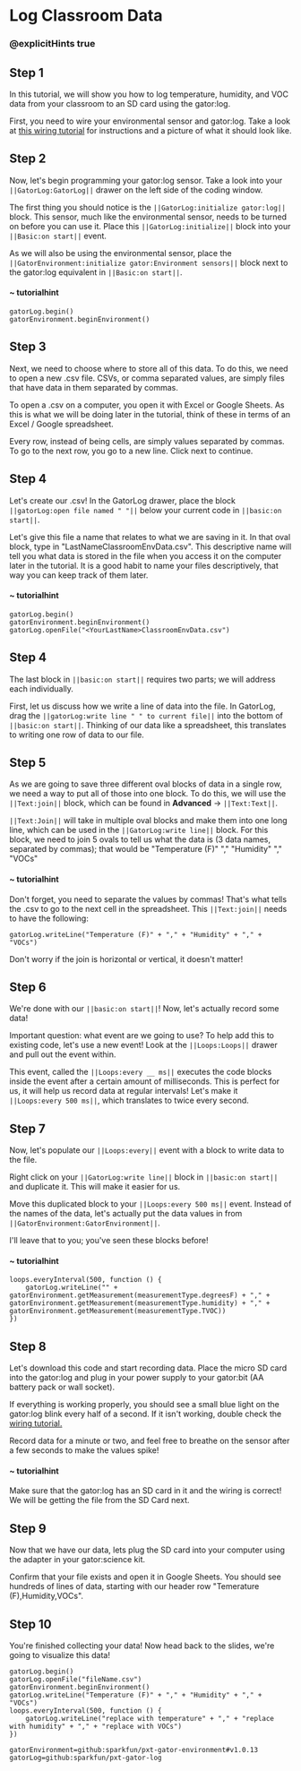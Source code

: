 # Log Classroom Data
### @explicitHints true

<!-- Tutorial: https://makecode.microbit.org/#tutorial:38195-41470-62010-14629 -->


## Step 1
In this tutorial, we will show you how to log temperature, humidity, and VOC data from your classroom to an SD card using the gator:log.

First, you need to wire your environmental sensor and gator:log. Take a look at [this wiring tutorial](https://learn.sparkfun.com/tutorials/sparkfun-gatorlog-hookup-guide/all#hardware-assembly) for instructions and a picture of what it should look like.

## Step 2
Now, let's begin programming your gator:log sensor. Take a look into your ``||GatorLog:GatorLog||`` drawer on the left side of the coding window.

The first thing you should notice is the ``||GatorLog:initialize gator:log||`` block. This sensor, much like the environmental sensor, needs to be turned on before you can use it. Place this ``||GatorLog:initialize||`` block into your ``||Basic:on start||`` event.

As we will also be using the environmental sensor, place the ``||GatorEnvironment:initialize gator:Environment sensors||`` block next to the gator:log equivalent in ``||Basic:on start||``.

#### ~ tutorialhint
```blocks
gatorLog.begin()
gatorEnvironment.beginEnvironment()
```

## Step 3
Next, we need to choose where to store all of this data. To do this, we need to open a new .csv file. CSVs, or comma separated values, are simply files that have data in them separated by commas.

To open a .csv on a computer, you open it with Excel or Google Sheets. As this is what we will be doing later in the tutorial, think of these in terms of an Excel / Google spreadsheet.

Every row, instead of being cells, are simply values separated by commas. To go to the next row, you go to a new line. Click next to continue.

## Step 4
Let's create our .csv! In the GatorLog drawer, place the block ``||gatorLog:open file named " "||`` below your current code in ``||basic:on start||``.

Let's give this file a name that relates to what we are saving in it. In that oval block, type in "LastNameClassroomEnvData.csv". This descriptive name will tell you what data is stored in the file when you access it on the computer later in the tutorial. It is a good habit to name your files descriptively, that way you can keep track of them later.

#### ~ tutorialhint
```blocks
gatorLog.begin()
gatorEnvironment.beginEnvironment()
gatorLog.openFile("<YourLastName>ClassroomEnvData.csv")
```

## Step 4
The last block in ``||basic:on start||`` requires two parts; we will address each individually.

First, let us discuss how we write a line of data into the file. In GatorLog, drag the ``||gatorLog:write line " " to current file||`` into the bottom of ``||basic:on start||``. Thinking of our data like a spreadsheet, this translates to writing one row of data to our file.

## Step 5
As we are going to save three different oval blocks of data in a single row, we need a way to put all of those into one block. To do this, we will use the ``||Text:join||`` block, which can be found in **Advanced** -> ``||Text:Text||``.

``||Text:Join||`` will take in multiple oval blocks and make them into one long line, which can be used in the ``||GatorLog:write line||`` block. For this block, we need to join 5 ovals to tell us what the data is (3 data names, separated by commas); that would be "Temperature (F)" "," "Humidity" "," "VOCs"

#### ~ tutorialhint
Don't forget, you need to separate the values by commas! That's what tells the .csv to go to the next cell in the spreadsheet. This ``||Text:join||`` needs to have the following:
```blocks
gatorLog.writeLine("Temperature (F)" + "," + "Humidity" + "," + "VOCs")
```
Don't worry if the join is horizontal or vertical, it doesn't matter!

## Step 6
We're done with our ``||basic:on start||``! Now, let's actually record some data!

Important question: what event are we going to use? To help add this to existing code, let's use a new event! Look at the ``||Loops:Loops||`` drawer and pull out the event within.

This event, called the ``||Loops:every __ ms||`` executes the code blocks inside the event after a certain amount of milliseconds. This is perfect for us, it will help us record data at regular intervals! Let's make it ``||Loops:every 500 ms||``, which translates to twice every second.

## Step 7
Now, let's populate our ``||Loops:every||`` event with a block to write data to the file.

Right click on your ``||GatorLog:write line||`` block in ``||basic:on start||`` and duplicate it. This will make it easier for us.

Move this duplicated block to your ``||Loops:every 500 ms||`` event. Instead of the names of the data, let's actually put the data values in from ``||GatorEnvironment:GatorEnvironment||``.

I'll leave that to you; you've seen these blocks before!

#### ~ tutorialhint
```blocks
loops.everyInterval(500, function () {
    gatorLog.writeLine("" + gatorEnvironment.getMeasurement(measurementType.degreesF) + "," + gatorEnvironment.getMeasurement(measurementType.humidity) + "," + gatorEnvironment.getMeasurement(measurementType.TVOC))
})
```

## Step 8
Let's download this code and start recording data. Place the micro SD card into the gator:log and plug in your power supply to your gator:bit (AA battery pack or wall socket).

If everything is working properly, you should see a small blue light on the gator:log blink every half of a second. If it isn't working, double check the [wiring tutorial.](https://learn.sparkfun.com/tutorials/sparkfun-gatorlog-hookup-guide/all#hardware-assembly)

Record data for a minute or two, and feel free to breathe on the sensor after a few seconds to make the values spike!

#### ~ tutorialhint
Make sure that the gator:log has an SD card in it and the wiring is correct! We will be getting the file from the SD Card next.

## Step 9
Now that we have our data, lets plug the SD card into your computer using the adapter in your gator:science kit.

Confirm that your file exists and open it in Google Sheets. You should see hundreds of lines of data, starting with our header row "Temerature (F),Humidity,VOCs".

## Step 10
You're finished collecting your data! Now head back to the slides, we're going to visualize this data!

```ghost
gatorLog.begin()
gatorLog.openFile("fileName.csv")
gatorEnvironment.beginEnvironment()
gatorLog.writeLine("Temperature (F)" + "," + "Humidity" + "," + "VOCs")
loops.everyInterval(500, function () {
    gatorLog.writeLine("replace with temperature" + "," + "replace with humidity" + "," + "replace with VOCs")
})
```

```package
gatorEnvironment=github:sparkfun/pxt-gator-environment#v1.0.13
gatorLog=github:sparkfun/pxt-gator-log
```
